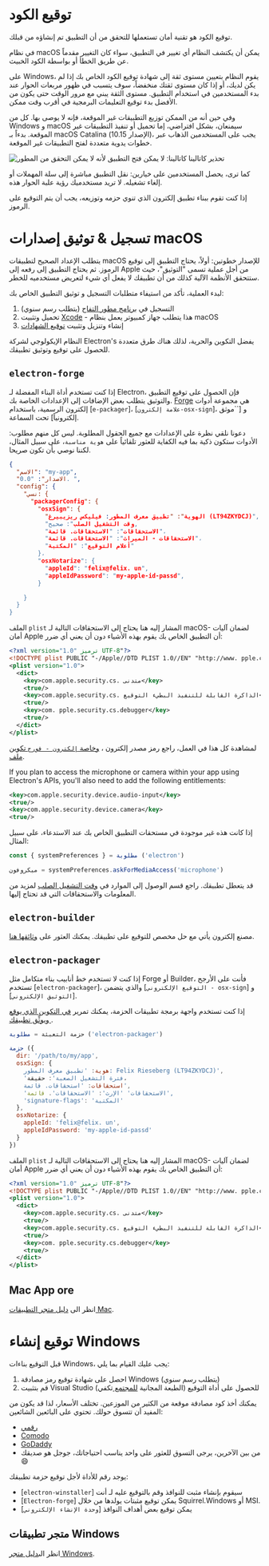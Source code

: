 # توقيع الكود

توقيع الكود هو تقنية أمان تستعملها للتحقق من أن التطبيق تم إنشاؤه من قبلك.

في نظام macOS يمكن أن يكتشف النظام أي تغيير في التطبيق، سواء كان التغيير مقدماً عن طريق الخطأ أو بواسطة الكود الخبيث.

على Windows، يقوم النظام بتعيين مستوى ثقة إلى شهادة توقيع الكود الخاص بك إذا لم يكن لديك، أو إذا كان مستوى ثقتك منخفضاً، سوف يتسبب في ظهور مربعات الحوار عند بدء المستخدمين في استخدام التطبيق.  مستوى الثقة يبني مع مرور الوقت حتى يكون من الأفضل بدء توقيع التعليمات البرمجية في أقرب وقت ممكن.

وفي حين أنه من الممكن توزيع التطبيقات غير الموقعة، فإنه لا يوصى بها. كل من Windows و macOS سيمنعان، بشكل افتراضي، إما تحميل أو تنفيذ التطبيقات غير الموقعة. بدءاً بـ macOS Catalina (الإصدار 10.15)، يجب على المستخدمين الذهاب عبر خطوات يدوية متعددة لفتح التطبيقات غير الموقعة.

![تحذير كاتالينا كاتالينا: لا يمكن فتح التطبيق لأنه لا يمكن التحقق من المطور
](../images/gatekeeper.png)

كما ترى، يحصل المستخدمين على خيارين: نقل التطبيق مباشرة إلى سلة المهملات أو إلغاء تشغيله. لا تريد مستخدميك رؤية علبة الحوار هذه.

إذا كنت تقوم ببناء تطبيق إلكترون الذي تنوي حزمه وتوزيعه، يجب أن يتم التوقيع على الرموز.

# تسجيل & توثيق إصدارات macOS

يتطلب الإعداد الصحيح لتطبيقات macOS للإصدار خطوتين: أولاً، يحتاج التطبيق إلى توقيع الرموز. ثم يحتاج التطبيق إلى رفعه إلى Apple من أجل عملية تسمى "التوثيق"، حيث ستتحقق الأنظمة الآلية كذلك من أن تطبيقك لا يفعل أي شيء لتعريض مستخدميه للخطر.

لبدء العملية، تأكد من استيفاء متطلبات التسجيل و توثيق التطبيق الخاص بك:

1. التسجيل في [برنامج مطور التفاح](https://developer.apple.com/programs/) (يتطلب رسم سنوي)
2. تحميل وتثبيت [Xcode](https://developer.apple.com/xcode) - هذا يتطلب جهاز كمبيوتر يعمل بنظام macOS
3. إنشاء وتنزيل وتثبيت [توقيع الشهادات](https://github.com/electron/electron-osx-sign/wiki/1.-Getting-Started#certificates)

النظام الإيكولوجي لشركة Electron's يفضل التكوين والحرية، لذلك هناك طرق متعددة للحصول على توقيع وتوثيق تطبيقك.

## `electron-forge`

إذا كنت تستخدم أداة البناء المفضلة لـ Electron، فإن الحصول على توقيع التطبيق والتوثيق يتطلب بعض الإضافات إلى الإعدادات الخاصة بك. [Forge](https://electronforge.io) هي مجموعة أدوات إلكترون الرسمية، باستخدام [`e-packager`]، [`علامة إلكترون-osx-sign`]، و [``موثق إلكترونياً] تحت السماعة.

دعونا نلقي نظرة على الإعدادات مع جميع الحقول المطلوبة. ليس كل منهم مطلوب: الأدوات ستكون ذكية بما فيه الكفاية للعثور تلقائياً على `هوية مناسبة`، على سبيل المثال، لكننا نوصي بأن تكون صريحا.

```json
{
  "الاسم": "my-app",
  "الاصدار": "0.0. ",
  "config": {
    "نسي: {
      "packagerConfig": {
        "osxSign": {
          "الهوية": "تطبيق معرف المطور: فيليكس ريزيبيرغ (LT94ZKYDCJ)",
          "وقت التشغيل الصلب": صحيح,
          "الاستحقاقات": "الاستحقاقات. قائمة"،
          "الاستحقاقات - الميراث": "الاستحقاقات. قائمة"،
          "أعلام التوقيع": "المكتبة"
        }،
        "osxNotarize": {
          "appleId": "felix@felix. un",
          "appleIdPassword": "my-apple-id-passd",
        }

    }
  }
}
```

الملف `plist` المشار إليه هنا يحتاج إلى الاستحقاقات التالية لـ macOS- لضمان آليات أمان Apple أن التطبيق الخاص بك يقوم بهذه الأشياء دون أن يعني أي ضرر:

```xml
<?xml version="1.0" ترميز UTF-8"?>
<!DOCTYPE plist PUBLIC "-/Apple//DTD PLIST 1.0//EN" "http://www. pple.com/DTDs/PropertyList-1.0.dtd">
<plist version="1.0">
  <dict>
    <key>com.apple.security.cs. متدنى</key>
    <true/>
    <key>com.apple.security.cs. الذاكرة القابلة للتنفيذ البطيء التوقيع</key>
    <true/>
    <key>com. pple.security.cs.debugger</key>
    <true/>
  </dict>
</plist>
```

لمشاهدة كل هذا في العمل، راجع رمز مصدر إلكترون ، [وخاصة `إلكترون - فورج` تكوين ملف](https://github.com/electron/fiddle/blob/master/forge.config.js).

If you plan to access the microphone or camera within your app using Electron's APIs, you'll also need to add the following entitlements:

```xml
<key>com.apple.security.device.audio-input</key>
<true/>
<key>com.apple.security.device.camera</key>
<true/>
```

إذا كانت هذه غير موجودة في مستحقات التطبيق الخاص بك عند الاستدعاء، على سبيل المثال:

```js
const { systemPreferences } = مطلوبة ('electron')

ميكروفون = systemPreferences.askForMediaAccess('microphone')
```

قد يتعطل تطبيقك. راجع قسم الوصول إلى الموارد في [وقت التشغيل الصلب](https://developer.apple.com/documentation/security/hardened_runtime) لمزيد من المعلومات والاستحقاقات التي قد تحتاج إليها.

## `electron-builder`

مصنع إلكترون يأتي مع حل مخصص للتوقيع على تطبيقك. يمكنك العثور على [وثائقها هنا](https://www.electron.build/code-signing).

## `electron-packager`

إذا كنت لا تستخدم خط أنابيب بناء متكامل مثل Forge أو Builder، فأنت على الأرجح تستخدم [`electron-packager`]، والذي يتضمن [`التوقيع الإلكتروني - osx-sign`] و [`التوثيق الإلكتروني`].

إذا كنت تستخدم واجهة برمجة تطبيقات الحزمة، يمكنك تمرير [في التكوين الذي يوقع ويوثِّق تطبيقك ](https://electron.github.io/electron-packager/master/interfaces/electronpackager.options.html).

```js
حزمة التعبئة = مطلوبة ('electron-packager')

حزمة ({
  dir: '/path/to/my/app',
  osxSign: {
    هوية: 'تطبيق معرف المطور: Felix Rieseberg (LT94ZKYDCJ)',
    'فترة التشغيل الصعبة': حقيقة،
    استحقاقات: 'استحقاقات. قائمة',
    'الاستحقاقات' 'الإرث': 'الاستحقاقات'. قائمة',
    'signature-flags': 'المكتبة'
  },
  osxNotarize: {
    appleId: 'felix@felix. un',
    appleIdPassword: 'my-apple-id-passd'
  }
})
```

الملف `plist` المشار إليه هنا يحتاج إلى الاستحقاقات التالية لـ macOS- لضمان آليات أمان Apple أن التطبيق الخاص بك يقوم بهذه الأشياء دون أن يعني أي ضرر:

```xml
<?xml version="1.0" ترميز UTF-8"?>
<!DOCTYPE plist PUBLIC "-/Apple//DTD PLIST 1.0//EN" "http://www. pple.com/DTDs/PropertyList-1.0.dtd">
<plist version="1.0">
  <dict>
    <key>com.apple.security.cs. متدنى</key>
    <true/>
    <key>com.apple.security.cs. الذاكرة القابلة للتنفيذ البطيء التوقيع</key>
    <true/>
    <key>com. pple.security.cs.debugger</key>
    <true/>
  </dict>
</plist>
```

## Mac App ore

انظر الى [ دليل متجر التطبيقات Mac](mac-app-store-submission-guide.md).

# توقيع إنشاء Windows

قبل التوقيع بناءات Windows، يجب عليك القيام بما يلي:

1. احصل على شهادة توقيع رمز مصادقة Windows (يتطلب رسم سنوي)
2. قم بتثبيت Visual Studio للحصول على أداة التوقيع (الطبعة المجانية [للمجتمع ](https://visualstudio.microsoft.com/vs/community/) تكفي)

يمكنك أخذ كود مصادقة موقعة من الكثير من الموزعين. تختلف الأسعار، لذا قد يكون من المفيد أن تتسوق حولك. تحتوي على البائعين الشائعين:

* [رقمي](https://www.digicert.com/code-signing/microsoft-authenticode.htm)
* [Comodo](https://www.comodo.com/landing/ssl-certificate/authenticode-signature/)
* [GoDaddy](https://au.godaddy.com/web-security/code-signing-certificate)
* من بين الآخرين، يرجى التسوق للعثور على واحد يناسب احتياجاتك، جوجل هو صديقك 😄

يوجد رقم للأداة لأجل توقيع حزمة تطبيقك:

- [`electron-winstaller`] سيقوم بإنشاء مثبت للنوافذ وقم بالتوقيع عليه لـ أنت
- [`Electron-forge`] يمكن توقيع مثبتات يولدها من خلال Squirrel.Windows أو MSI.
- [`وحدة الإنشاء الإلكتروني`] يمكن توقيع بعض أهداف النوافذ

## متجر تطبيقات Windows

انظر الى[دليل متجر Windows](windows-store-guide.md).
